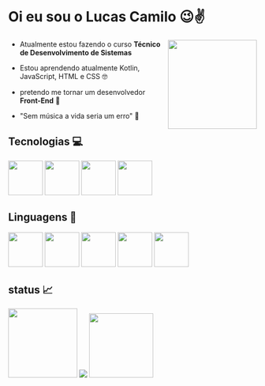 # Oi eu sou o Lucas Camilo :wink::v:
<img  align="right" height="180em" src="https://steamuserimages-a.akamaihd.net/ugc/937216170903258518/37C240DB8EFFE222071E9E30FE86359DAE6403E7/?imw=1200&impolicy=Letterbox"/>

- Atualmente estou fazendo o curso __Técnico de Desenvolvimento de Sistemas__  

- Estou aprendendo atualmente Kotlin, JavaScript, HTML e CSS :nerd_face:

- pretendo me tornar um desenvolvedor __Front-End__ :pray:

- "Sem música a vida seria um erro" :musical_note:



## Tecnologias :computer:

<img height="70em" src="https://cdn.jsdelivr.net/gh/devicons/devicon/icons/androidstudio/androidstudio-original.svg" /> <img 
height="70em" src="https://cdn.jsdelivr.net/gh/devicons/devicon/icons/vscode/vscode-original.svg" /> <img
height="70em" src="https://cdn.jsdelivr.net/gh/devicons/devicon/icons/figma/figma-original.svg" /> <img
height="70em" src="https://cdn.jsdelivr.net/gh/devicons/devicon/icons/git/git-original.svg" />
           


## Linguagens :pencil:
<img height="70em" src="https://cdn.jsdelivr.net/gh/devicons/devicon/icons/css3/css3-original.svg" /> <img
height="70em" src="https://cdn.jsdelivr.net/gh/devicons/devicon/icons/html5/html5-original.svg" /> <img 
height="70em" src="https://cdn.jsdelivr.net/gh/devicons/devicon/icons/java/java-original.svg" /> <img 
height="70em" src="https://cdn.jsdelivr.net/gh/devicons/devicon/icons/javascript/javascript-plain.svg"/> <img
height="70em" src="https://cdn.jsdelivr.net/gh/devicons/devicon/icons/kotlin/kotlin-original.svg" />
         

## status :chart_with_upwards_trend:
<div aling="center">

<img height="140em" src="https://github-readme-stats.vercel.app/api?username=luscamilo&show_icons=true&theme=dark&include_all_commits=true&count_private=true"/>
<img src="https://github-readme-stats.vercel.app/api/top-langs/?username=luscamilo&layout=compact&langs_count=7&theme=dark"/>
<img height="130em" src="https://1v5ymx3zt3y73fq5gy23rtnc-wpengine.netdna-ssl.com/wp-content/uploads/2021/11/Keif-lock.png.webp"/>

</div>
